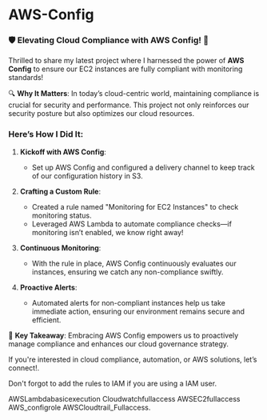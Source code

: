 # AWS-Config

### 🛡️ Elevating Cloud Compliance with AWS Config! 🚀

Thrilled to share my latest project where I harnessed the power of **AWS Config** to ensure our EC2 instances are fully compliant with monitoring standards! 

🔍 **Why It Matters**: In today’s cloud-centric world, maintaining compliance is crucial for security and performance. This project not only reinforces our security posture but also optimizes our cloud resources.

### Here’s How I Did It:

1. **Kickoff with AWS Config**: 
   - Set up AWS Config and configured a delivery channel to keep track of our configuration history in S3.

2. **Crafting a Custom Rule**: 
   - Created a rule named "Monitoring for EC2 Instances" to check monitoring status.
   - Leveraged AWS Lambda to automate compliance checks—if monitoring isn’t enabled, we know right away!

3. **Continuous Monitoring**: 
   - With the rule in place, AWS Config continuously evaluates our instances, ensuring we catch any non-compliance swiftly.

4. **Proactive Alerts**: 
   - Automated alerts for non-compliant instances help us take immediate action, ensuring our environment remains secure and efficient.

🌟 **Key Takeaway**: Embracing AWS Config empowers us to proactively manage compliance and enhances our cloud governance strategy.

If you're interested in cloud compliance, automation, or AWS solutions, let’s connect!.


Don't forgot to add the rules to IAM if you are using a IAM user.

AWSLambdabasicexecution
Cloudwatchfullaccess
AWSEC2fullaccess
AWS_configrole
AWSCloudtrail_Fullaccess.
